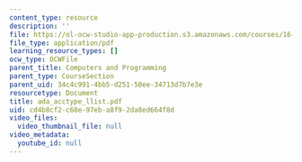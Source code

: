 ```yaml
---
content_type: resource
description: ''
file: https://ol-ocw-studio-app-production.s3.amazonaws.com/courses/16-01-unified-engineering-i-ii-iii-iv-fall-2005-spring-2006/cd4b8cf2c68e97eba8f92da8ed664f8d_ada_acctype_llist.pdf
file_type: application/pdf
learning_resource_types: []
ocw_type: OCWFile
parent_title: Computers and Programming
parent_type: CourseSection
parent_uid: 34c4c991-4bb5-d251-50ee-34713d7b7e3e
resourcetype: Document
title: ada_acctype_llist.pdf
uid: cd4b8cf2-c68e-97eb-a8f9-2da8ed664f8d
video_files:
  video_thumbnail_file: null
video_metadata:
  youtube_id: null
---
```

